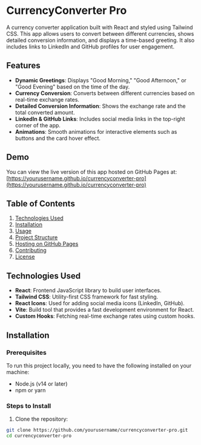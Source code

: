 # CurrencyConverter Pro

A currency converter application built with React and styled using Tailwind CSS. This app allows users to convert between different currencies, shows detailed conversion information, and displays a time-based greeting. It also includes links to LinkedIn and GitHub profiles for user engagement.

## Features

- **Dynamic Greetings**: Displays "Good Morning," "Good Afternoon," or "Good Evening" based on the time of the day.
- **Currency Conversion**: Converts between different currencies based on real-time exchange rates.
- **Detailed Conversion Information**: Shows the exchange rate and the total converted amount.
- **LinkedIn & GitHub Links**: Includes social media links in the top-right corner of the app.
- **Animations**: Smooth animations for interactive elements such as buttons and the card hover effect.

## Demo

You can view the live version of this app hosted on GitHub Pages at:  
[https://yourusername.github.io/currencyconverter-pro](https://yourusername.github.io/currencyconverter-pro)

## Table of Contents

1. [Technologies Used](#technologies-used)
2. [Installation](#installation)
3. [Usage](#usage)
4. [Project Structure](#project-structure)
5. [Hosting on GitHub Pages](#hosting-on-github-pages)
6. [Contributing](#contributing)
7. [License](#license)

## Technologies Used

- **React**: Frontend JavaScript library to build user interfaces.
- **Tailwind CSS**: Utility-first CSS framework for fast styling.
- **React Icons**: Used for adding social media icons (LinkedIn, GitHub).
- **Vite**: Build tool that provides a fast development environment for React.
- **Custom Hooks**: Fetching real-time exchange rates using custom hooks.

## Installation

### Prerequisites

To run this project locally, you need to have the following installed on your machine:

- Node.js (v14 or later)
- npm or yarn

### Steps to Install

1. Clone the repository:

```bash
git clone https://github.com/yourusername/currencyconverter-pro.git
cd currencyconverter-pro
